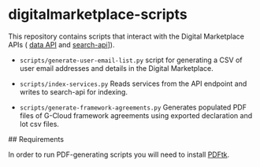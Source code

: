 # digitalmarketplace-scripts

This repository contains scripts that interact with the Digital Marketplace APIs (
[data API](https://github.com/alphagov/digitalmarketplace-api) and
[search-api](https://github.com/alphagov/digitalmarketplace-search-api)]).

* `scripts/generate-user-email-list.py`
  script for generating a CSV of user email addresses and
  details in the Digital Marketplace.

* `scripts/index-services.py`
  Reads services from the API endpoint and writes to search-api for indexing.

* `scripts/generate-framework-agreements.py`
  Generates populated PDF files of G-Cloud framework agreements using exported 
  declaration and lot csv files.

## Requirements

In order to run PDF-generating scripts you will need to install 
[PDFtk](https://www.pdflabs.com/tools/pdftk-server/).

